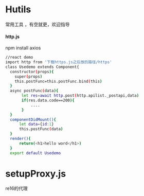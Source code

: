 # Hutils
常用工具 ，有空就更，欢迎指导

#### http.js 
npm install axios
```bash
//react demo
import http from '下载https.js之后放的路径/https'
class Usedemo extends Component{
  constructor(props){
    super(props)
    this.postFunc=this.postFunc.bind(this)
  }
  async postFunc(data){
       let res=await http.post(http.apilist._postapi,data)
       if(res.data.code==200){
           ....
       }
  }
  componentDidMount(){
      let data={id:1}
      this.postFunc(data)
  }
  render(){
      return(<h1>hello word</h1>)
  }
  export default Usedemo
```




# setupProxy.js
re16的代理
